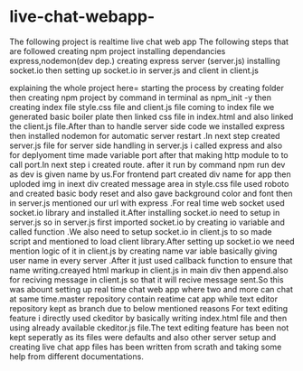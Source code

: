 # live-chat-webapp-

The following project is realtime live chat web app
     The following steps that are followed 
         creating npm project 
         installing dependancies express,nodemon(dev dep.)
         creating express server (server.js)
         installing socket.io then setting up socket.io in server.js and client in client.js
         
         
 explaining the whole project here=
      starting the process by creating folder then creating npm project by command in terminal as npm_init -y
      then creating index file style.css file and client.js file coming to index file we generated basic boiler plate
      then linked css file in index.html and also linked the client.js file.After than to handle server side code we installed express
      then installed nodemon for automatic server restart .In next step created server.js file for server side handling in server.js i called 
      express and also for deplyoment time  made variable port after that making http module to to call port.In next step i created route.
      after it run by command npm run dev as dev is given name by us.For frontend part created div name for app then uploded img 
      in inext div created message area in style.css file used roboto and created basic body reset and also gave background color and font 
      then in server.js mentioned our url with express .For real time web socket used socket.io library and installed it.After installing socket.io 
      need to setup in server.js so in server.js first imported socket.io by creating io variable and called function .We also need to setup socket.io
      in client.js to so made script and mentioned to load client library.After setting up socket.io we need mention logic of it in client.js  by creating name var
      iable basically giving user name in every server .After it just used callback function to ensure that name writing.creayed html markup in client.js 
      in main div then append.also for reciving message in client.js so that it will recive message sent.So this was abount setting up real time chat web app 
      where two and more can chat at same time.master repository contain reatime cat app while text editor repository kept as branch due to below mentioned reasons
      For text editing feature i directly used ckeditor by basically writing index.html file and then using 
      already available ckeditor.js file.The text editing feature has been not kept seperatly as its files were defaults and also other
      server setup and creating live chat app files has been written from scrath and taking some help from different documentations.
      
      
         
